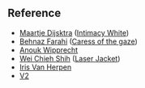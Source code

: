Reference
---

* [Maartje Dijsktra](http://www.maartjedijkstra.com/) ([Intimacy White](https://vimeo.com/13736739))
* [Behnaz Farahi](http://behnazfarahi.com/) ([Caress of the gaze](http://behnazfarahi.com/caress-of-the-gaze/))
* [Anouk Wipprecht](http://www.anoukwipprecht.nl/)
* [Wei Chieh Shih](https://www.behance.net/shihweichieh) ([Laser Jacket](https://www.behance.net/gallery/5505381/laser-Jacket-for-Yoshii-Kazuya))
* [Iris Van Herpen](https://www.irisvanherpen.com/)
* [V2](http://v2.nl/)
